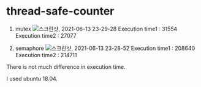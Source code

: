 # thread-safe-counter

1. mutex
![스크린샷, 2021-06-13 23-29-28](https://user-images.githubusercontent.com/84502703/121811860-b0eba900-cca0-11eb-8a32-723e5aeabc15.png)
Execution time1 : 31554
Execution time2 : 27077

2. semaphore
![스크린샷, 2021-06-13 23-28-52](https://user-images.githubusercontent.com/84502703/121811910-e1cbde00-cca0-11eb-8958-284a24cd4291.png)
Execution time1 : 208640
Execution time2 : 214711

There is not much difference in execution time. 

I used ubuntu 18.04.
